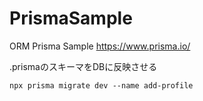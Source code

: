 # PrismaSample
ORM Prisma Sample
https://www.prisma.io/



.prismaのスキーマをDBに反映させる
```
npx prisma migrate dev --name add-profile
```